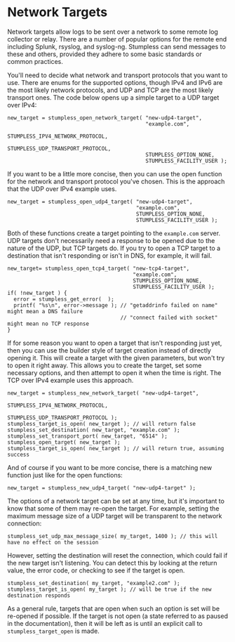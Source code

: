 # Network Targets

Network targets allow logs to be sent over a network to some remote log collector or relay. There are a number of popular options for the remote end including Splunk, rsyslog, and syslog-ng. Stumpless can send messages to these and others, provided they adhere to some basic standards or common practices.

You'll need to decide what network and transport protocols that you want to use. There are enums for the supported options, though IPv4 and IPv6 are the most likely network protocols, and UDP and TCP are the most likely transport ones. The code below opens up a simple target to a UDP target over IPv4:

    new_target = stumpless_open_network_target( "new-udp4-target",
                                                "example.com",
                                                STUMPLESS_IPV4_NETWORK_PROTOCOL,
                                                STUMPLESS_UDP_TRANSPORT_PROTOCOL,
                                                STUMPLESS_OPTION_NONE,
                                                STUMPLESS_FACILITY_USER );

If you want to be a little more concise, then you can use the open function for the network and transport protocol you've chosen. This is the approach that the UDP over IPv4 example uses.

    new_target = stumpless_open_udp4_target( "new-udp4-target",
                                             "example.com",
                                             STUMPLESS_OPTION_NONE,
                                             STUMPLESS_FACILITY_USER );

Both of these functions create a target pointing to the `example.com` server. UDP targets don't necessarily need a response to be opened due to the nature of the UDP, but TCP targets do. If you try to open a TCP target to a destination that isn't responding or isn't in DNS, for example, it will fail.

    new_target= stumpless_open_tcp4_target( "new-tcp4-target",
                                            "example.com",
                                            STUMPLESS_OPTION_NONE,
                                            STUMPLESS_FACILITY_USER );
    if( !new_target ) {
      error = stumpless_get_error(  );
      printf( "%s\n", error->message ); // "getaddrinfo failed on name" might mean a DNS failure
                                        // "connect failed with socket" might mean no TCP response
    }

If for some reason you want to open a target that isn't responding just yet, then you can use the builder style of target creation instead of directly opening it. This will create a target with the given parameters, but won't try to open it right away. This allows you to create the target, set some necessary options, and then attempt to open it when the time is right. The TCP over IPv4 example uses this approach.

    new_target = stumpless_new_network_target( "new-udp4-target",
                                               STUMPLESS_IPV4_NETWORK_PROTOCOL,
                                               STUMPLESS_UDP_TRANSPORT_PROTOCOL );
    stumpless_target_is_open( new_target ); // will return false
    stumpless_set_destination( new_target, "example.com" );
    stumpless_set_transport_port( new_target, "6514" );
    stumpless_open_target( new_target );
    stumpless_target_is_open( new_target ); // will return true, assuming success

And of course if you want to be more concise, there is a matching new function just like for the open functions:

    new_target = stumpless_new_udp4_target( "new-udp4-target" );

The options of a network target can be set at any time, but it's important to know that some of them may re-open the target. For example, setting the maximum message size of a UDP target will be transparent to the network connection:

    stumpless_set_udp_max_message_size( my_target, 1400 ); // this will have no effect on the session

However, setting the destination will reset the connection, which could fail if the new target isn't listening. You can detect this by looking at the return value, the error code, or checking to see if the target is open.

    stumpless_set_destination( my_target, "example2.com" );
    stumpless_target_is_open( my_target ); // will be true if the new destination responds

As a general rule, targets that are open when such an option is set will be re-opened if possible. If the target is not open (a state referred to as paused in the documentation), then it will be left as is until an explicit call to `stumpless_target_open` is made.
